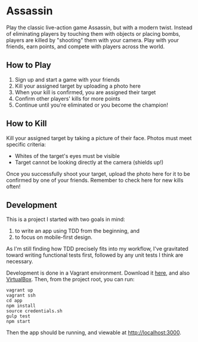 # Assassin

Play the classic live-action game Assassin, but with a modern twist. Instead of eliminating players by touching them with objects or placing bombs, players are killed by "shooting" them with your camera. Play with your friends, earn points, and compete with players across the world.

## How to Play

1. Sign up and start a game with your friends
2. Kill your assigned target by uploading a photo here
3. When your kill is confirmed, you are assigned their target
4. Confirm other players' kills for more points
5. Continue until you're eliminated or you become the champion!

## How to Kill

Kill your assigned target by taking a picture of their face. Photos must meet specific criteria:

- Whites of the target's eyes must be visible
- Target cannot be looking directly at the camera (shields up!)

Once you successfully shoot your target, upload the photo here for it to be confirmed by one of your friends. Remember to check here for new kills often!

## Development

This is a project I started with two goals in mind:

1. to write an app using TDD from the beginning, and 
2. to focus on mobile-first design. 

As I'm still finding how TDD precisely fits into my workflow, I've gravitated toward writing functional tests first, followed by any unit tests I think are necessary.

Development is done in a Vagrant environment. Download it [here][0], and also [VirtualBox][1]. Then, from the project root, you can run:

```
vagrant up
vagrant ssh
cd app
npm install
source credentials.sh
gulp test
npm start
```

Then the app should be running, and viewable at <http://localhost:3000>.

[0]: https://www.vagrantup.com/downloads.html
[1]: https://www.virtualbox.org/wiki/Downloads